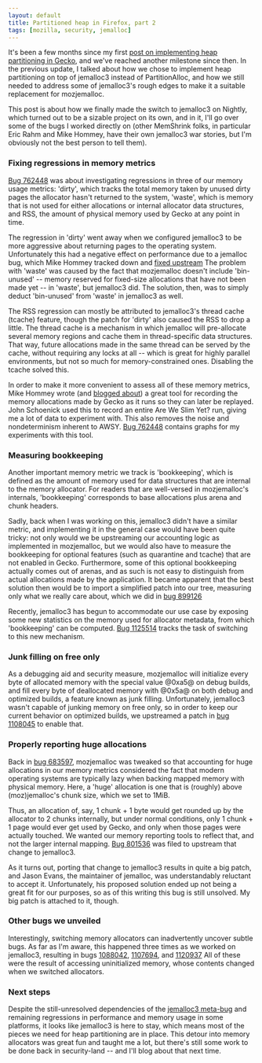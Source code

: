 ```yaml
---
layout: default
title: Partitioned heap in Firefox, part 2
tags: [mozilla, security, jemalloc]
---
```


It's been a few months since my first [post on implementing heap partitioning in Gecko](http://guilherme-pg.com/2014/10/15/Partitioned-heap-in-Firefox-pt1.html), and we've reached another milestone since then. In the previous update, I talked about how we chose to implement heap partitioning on top of jemalloc3 instead of PartitionAlloc, and how we still needed to address some of jemalloc3's rough edges to make it a suitable replacement for mozjemalloc.

This post is about how we finally made the switch to jemalloc3 on Nightly, which turned out to be a sizable project on its own, and in it, I'll go over some of the bugs I worked directly on (other MemShrink folks, in particular Eric Rahm and Mike Hommey, have their own jemalloc3 war stories, but I'm obviously not the best person to tell them).

<!-- RSS summary end -->

### Fixing regressions in memory metrics

[Bug 762448](https://bugzil.la/762448) was about investigating regressions in three of our memory usage metrics: 'dirty', which tracks the total memory taken by unused dirty pages the allocator hasn't returned to the system, 'waste', which is memory that is not used for either allocations or internal allocator data structures, and RSS, the amount of physical memory used by Gecko at any point in time.

The regression in 'dirty' went away when we configured jemalloc3 to be more aggressive about returning pages to the operating system. Unfortunately this had a negative effect on performance due to a jemalloc bug, which Mike Hommey tracked down and [fixed upstream](https://github.com/jemalloc/jemalloc/pull/192.) The problem with 'waste' was caused by the fact that mozjemalloc doesn't include 'bin-unused' -- memory reserved for fixed-size allocations that have not been made yet -- in 'waste', but jemalloc3 did. The solution, then, was to simply deduct 'bin-unused' from 'waste' in jemalloc3 as well.

The RSS regression can mostly be attributed to jemalloc3's thread cache (tcache) feature, though the patch for 'dirty' also caused the RSS to drop a little. The thread cache is a mechanism in which jemalloc will pre-allocate several memory regions and cache them in thread-specific data structures. That way, future allocations made in the same thread can be served by the cache, without requiring any locks at all -- which is great for highly parallel environments, but not so much for memory-constrained ones. Disabling the tcache solved this.

In order to make it more convenient to assess all of these memory metrics, Mike Hommey wrote (and [blogged about](http://glandium.org/blog/?p=3337)) a great tool for recording the memory allocations made by Gecko as it runs so they can later be replayed. John Schoenick used this to record an entire Are We Slim Yet? run, giving me a lot of data to experiment with. This also removes the noise and nondeterminism inherent to AWSY. [Bug 762448](https://bugzil.la/762448) contains graphs for my experiments with this tool.

### Measuring bookkeeping

Another important memory metric we track is 'bookkeeping', which is defined as the amount of memory used for data structures that are internal to the memory allocator. For readers that are well-versed in mozjemalloc's internals, 'bookkeeping' corresponds to base allocations plus arena and chunk headers.

Sadly, back when I was working on this, jemalloc3 didn't have a similar metric, and implementing it in the general case would have been quite tricky: not only would we be upstreaming our accounting logic as implemented in mozjemalloc, but we would also have to measure the bookkeeping for optional features (such as quarantine and tcache) that are not enabled in Gecko. Furthermore, some of this optional bookkeeping actually comes out of arenas, and as such is not easy to distinguish from actual allocations made by the application. It became apparent that the best solution then would be to import a simplified patch into our tree, measuring only what we really care about, which we did in [bug 899126](https://bugzil.la/899126.)

Recently, jemalloc3 has begun to accommodate our use case by exposing some new statistics on the memory used for allocator metadata, from which 'bookkeeping' can be computed. [Bug 1125514](https://bugzil.la/1125514) tracks the task of switching to this new mechanism.

### Junk filling on free only

As a debugging aid and security measure, mozjemalloc will initialize every byte of allocated memory with the special value @0xa5@ on debug builds, and fill every byte of deallocated memory with @0x5a@ on both debug and optimized builds, a feature known as junk filling. Unfortunately, jemalloc3 wasn't capable of junking memory on free only, so in order to keep our current behavior on optimized builds, we upstreamed a patch in [bug 1108045](https://bugzil.la/1108045) to enable that.

### Properly reporting huge allocations

Back in [bug 683597](https://bugzil.la/683597), mozjemalloc was tweaked so that accounting for huge allocations in our memory metrics considered the fact that modern operating systems are typically lazy when backing mapped memory with physical memory. Here, a 'huge' allocation is one that is (roughly) above (moz)jemalloc's chunk size, which we set to 1MiB.

Thus, an allocation of, say, 1 chunk + 1 byte would get rounded up by the allocator to 2 chunks internally, but under normal conditions, only 1 chunk + 1 page would ever get used by Gecko, and only when those pages were actually touched. We wanted our memory reporting tools to reflect that, and not the larger internal mapping. [Bug 801536](https://bugzil.la/801536) was filed to upstream that change to jemalloc3.

As it turns out, porting that change to jemalloc3 results in quite a big patch, and Jason Evans, the maintainer of jemalloc, was understandably reluctant to accept it. Unfortunately, his proposed solution ended up not being a great fit for our purposes, so as of this writing this bug is still unsolved. My big patch is attached to it, though.

### Other bugs we unveiled

Interestingly, switching memory allocators can inadvertently uncover subtle bugs. As far as I'm aware, this happened three times as we worked on jemalloc3, resulting in bugs [1088042](https://bugzil.la/1088042), [1107694](https://bugzil.la/1107694), and [1120937](https://bugzil.la/1120937.) All of these were the result of accessing uninitialized memory, whose contents changed when we switched allocators.

### Next steps

Despite the still-unresolved dependencies of the [jemalloc3 meta-bug](https://bugzil.la/762449) and remaining regressions in performance and memory usage in some platforms, it looks like jemalloc3 is here to stay, which means most of the pieces we need for heap partitioning are in place. This detour into memory allocators was great fun and taught me a lot, but there's still some work to be done back in security-land -- and I'll blog about that next time.
